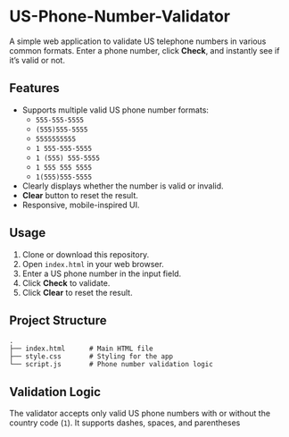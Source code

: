 # US-Phone-Number-Validator

A simple web application to validate US telephone numbers in various common formats. Enter a phone number, click **Check**, and instantly see if it’s valid or not.

## Features

- Supports multiple valid US phone number formats:
  - `555-555-5555`
  - `(555)555-5555`
  - `5555555555`
  - `1 555-555-5555`
  - `1 (555) 555-5555`
  - `1 555 555 5555`
  - `1(555)555-5555`
- Clearly displays whether the number is valid or invalid.
- **Clear** button to reset the result.
- Responsive, mobile-inspired UI.

## Usage

1. Clone or download this repository.
2. Open `index.html` in your web browser.
3. Enter a US phone number in the input field.
4. Click **Check** to validate.
5. Click **Clear** to reset the result.

## Project Structure

```
.
├── index.html      # Main HTML file
├── style.css       # Styling for the app
└── script.js       # Phone number validation logic
```


## Validation Logic

The validator accepts only valid US phone numbers with or without the country code (`1`). It supports dashes, spaces, and parentheses
